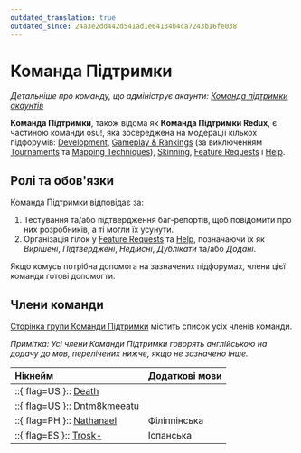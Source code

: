 ```yaml
---
outdated_translation: true
outdated_since: 24a3e2dd442d541ad1e64134b4ca7243b16fe038
---
```


# Команда Підтримки

*Детальніше про команду, що адмініструє акаунти: [Команда підтримки акаунтів](/wiki/People/Account_support_team)*

**Команда Підтримки**, також відома як **Команда Підтримки Redux**, є частиною команди osu!, яка зосереджена на модерації кількох підфорумів: [Development](https://osu.ppy.sh/community/forums/2), [Gameplay & Rankings](https://osu.ppy.sh/community/forums/13) (за виключенням [Tournaments](https://osu.ppy.sh/community/forums/55) та [Mapping Techniques](https://osu.ppy.sh/community/forums/61)), [Skinning](https://osu.ppy.sh/community/forums/15), [Feature Requests](https://osu.ppy.sh/community/forums/4) і [Help](https://osu.ppy.sh/community/forums/5).

## Ролі та обов'язки

Команда Підтримки відповідає за:

1. Тестування та/або підтвердження баг-репортів, щоб повідомити про них розробників, а ті могли їх усунути.
2. Організація гілок у [Feature Requests](https://osu.ppy.sh/community/forums/4) та [Help](https://osu.ppy.sh/community/forums/5), позначаючи їх як *Вирішені*, *Підтверджені*, *Недійсні*, *Дублікати* та/або *Додані*.

Якщо комусь потрібна допомога на зазначених підфорумах, члени цієї команди готові допомогти.

## Члени команди

[Сторінка групи Команди Підтримки](https://osu.ppy.sh/groups/22) містить список усіх членів команди.

*Примітка: Усі члени Команди Підтримки говорять англійською на додачу до мов, перелічених нижче, якщо не зазначено інше.*

<!-- NOTE FOR TRANSLATORS: Translating this section is different from other parts of the osu! wiki. See https://github.com/ppy/osu-wiki/blob/master/meta/group-info/TRANSLATING.md#group-articles. -->

| Нікнейм | Додаткові мови |
| :-- | :-- |
| ::{ flag=US }:: [Death](https://osu.ppy.sh/users/3242450) |  |
| ::{ flag=US }:: [Dntm8kmeeatu](https://osu.ppy.sh/users/5428812) |  |
| ::{ flag=PH }:: [Nathanael](https://osu.ppy.sh/users/2295078) | Філіппінська |
| ::{ flag=ES }:: [Trosk-](https://osu.ppy.sh/users/3469385) | Іспанська |
